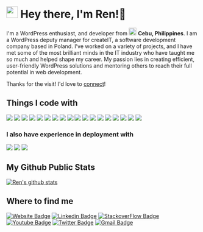 <h1><img src="https://emojis.slackmojis.com/emojis/images/1531849430/4246/blob-sunglasses.gif?1531849430" width="30"/> Hey there, I'm Ren!👋</h1>

<!--
**renstanforth/renstanforth** is a ✨ _special_ ✨ repository because its `README.md` (this file) appears on your GitHub profile.

Here are some ideas to get you started:

- 🔭 I’m currently working on ...
- 🌱 I’m currently learning ...
- 👯 I’m looking to collaborate on ...
- 🤔 I’m looking for help with ...
- 💬 Ask me about ...
- 📫 How to reach me: ...
- 😄 Pronouns: ...
- ⚡ Fun fact: ...
-->

I'm a WordPress enthusiast, and developer from <img src="https://cdn-icons-png.flaticon.com/512/203/203027.png" width="20"/> <b>Cebu, Philippines</b>. I am a WordPress deputy manager for createIT, a software development company based in Poland. I've worked on a variety of projects, and I have met some of the most brilliant minds in the IT industry who have taught me so much and helped shape my career. My passion lies in creating efficient, user-friendly WordPress solutions and mentoring others to reach their full potential in web development.

Thanks for the visit! I'd love to [connect](https://www.linkedin.com/in/renstanforth/)!

## Things I code with
<img src="https://img.shields.io/badge/php-%23777BB4.svg?&style=for-the-badge&logo=php&logoColor=white"/> <img src="https://img.shields.io/badge/javascript%20-%23323330.svg?&style=for-the-badge&logo=javascript&logoColor=%23F7DF1E"/> <img src="https://img.shields.io/badge/html5%20-%23E34F26.svg?&style=for-the-badge&logo=html5&logoColor=white"/> <img src="https://img.shields.io/badge/css3%20-%231572B6.svg?&style=for-the-badge&logo=css3&logoColor=white"/> <img src="https://img.shields.io/badge/bootstrap%20-%23563D7C.svg?&style=for-the-badge&logo=bootstrap&logoColor=white"/> <img src="https://img.shields.io/badge/jquery%20-%230769AD.svg?&style=for-the-badge&logo=jquery&logoColor=white"/> <img src="https://img.shields.io/badge/SASS%20-hotpink.svg?&style=for-the-badge&logo=SASS&logoColor=white"/> <img src="https://img.shields.io/badge/WordPress-blue.svg?&style=for-the-badge&logo=WordPress&logoColor=white"/> <img src="https://img.shields.io/badge/react%20-%2320232a.svg?&style=for-the-badge&logo=react&logoColor=%2361DAFB"/> <img src="https://img.shields.io/badge/vuejs%20-%2335495e.svg?&style=for-the-badge&logo=vue.js&logoColor=%234FC08D"/> <img src="https://img.shields.io/badge/node.js%20-%2343853D.svg?&style=for-the-badge&logo=node.js&logoColor=white"/> <img src="https://img.shields.io/badge/apache%20-%23D42029.svg?&style=for-the-badge&logo=apache&logoColor=white"/> <img src="https://img.shields.io/badge/nginx%20-%23009639.svg?&style=for-the-badge&logo=nginx&logoColor=white"/> <img src="https://img.shields.io/badge/mysql-%2300f.svg?&style=for-the-badge&logo=mysql&logoColor=white"/> <img src ="https://img.shields.io/badge/postgres-%23316192.svg?&style=for-the-badge&logo=postgresql&logoColor=white"/> <img src="https://img.shields.io/badge/git%20-%23F05033.svg?&style=for-the-badge&logo=git&logoColor=white"/> <img src="https://img.shields.io/badge/gitlab%20-%23181717.svg?&style=for-the-badge&logo=gitlab&logoColor=white"/> <img src="https://img.shields.io/badge/github%20-%23121011.svg?&style=for-the-badge&logo=github&logoColor=white"/>

### I also have experience in deployment with
<img src="https://img.shields.io/badge/DigitalOcean-%230167ff.svg?&style=flat-square&logo=digitalOcean&logoColor=white"/> <img src="https://img.shields.io/badge/AWS%20-%23FF9900.svg?&style=flat-square&logo=amazon-aws&logoColor=white"/> <img src="https://img.shields.io/badge/firebase%20-%23039BE5.svg?&style=flat-square&logo=firebase"/>

## My Github Public Stats
[![Ren's github stats](https://github-readme-stats.vercel.app/api?username=renstanforth&show_icons=true&theme=vue)](https://github.com/renstanforth/github-readme-stats)

## Where to find me
[![Website Badge](https://img.shields.io/badge/website-RENSTANFORTH.COM-blueviolet?&style=flat-square)](https://renstanforth.com/)
[![Linkedin Badge](https://img.shields.io/badge/RENSTANFORTH%20-%230077B5.svg?&style=flat-square&logo=linkedin&logoColor=white)](https://www.linkedin.com/in/renstanforth/)
[![StackoverFlow Badge](https://img.shields.io/badge/-RenCamp-FE7A16?style=flat-square&logo=stack-overflow&logoColor=white)](https://stackoverflow.com/users/2548908/ren-camp)
[![Youtube Badge](https://img.shields.io/badge/GeekyCebuana%20-%23FF0000.svg?&style=flat-square&logo=YouTube&logoColor=white)](https://www.youtube.com/channel/UCZZgiEkVX4UeOJsNsezc6iA)
[![Twitter Badge](https://img.shields.io/badge/@TheMrsStanforth%20-%231DA1F2.svg?&style=flat-square&logo=Twitter&logoColor=white)](https://twitter.com/@TheMrsStanforth)
[![Gmail Badge](https://img.shields.io/badge/-mail@renstanforth.com-c14438?&style=flat-square&logo=Gmail&logoColor=white&link=mailto:mail@renstanforth.com)](mailto:mail@renstanforth.com)
